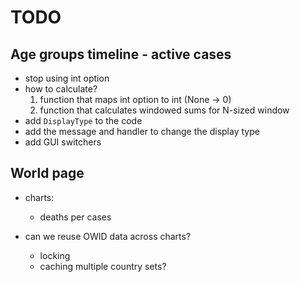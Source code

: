 # TODO

## Age groups timeline - active cases
- stop using int option
- how to calculate?
    1. function that maps int option to int (None -> 0)
    1. function that calculates windowed sums for N-sized window
- add `DisplayType` to the code
- add the message and handler to change the display type
- add GUI switchers  

## World page
- charts:
    - deaths per cases

- can we reuse OWID data across charts?
    - locking
    - caching multiple country sets?
